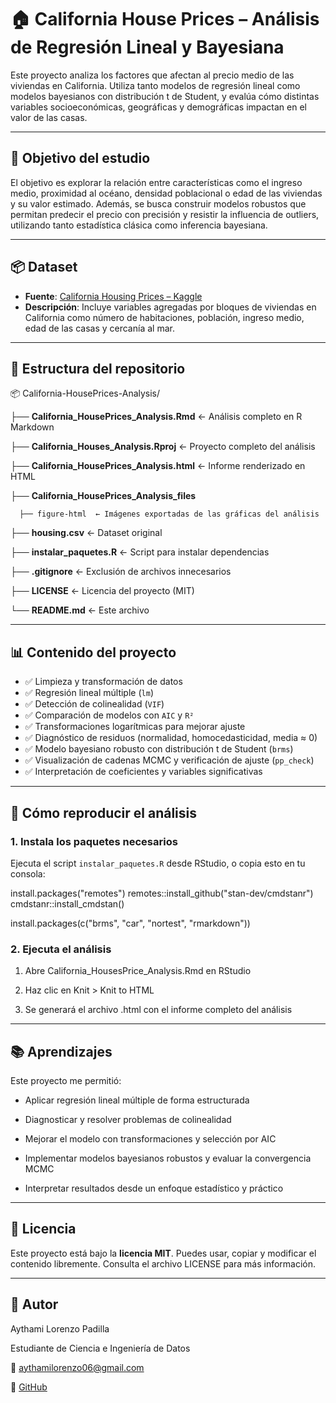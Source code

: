 # 🏠 California House Prices – Análisis de Regresión Lineal y Bayesiana

Este proyecto analiza los factores que afectan al precio medio de las viviendas en California. Utiliza tanto modelos de regresión lineal como modelos bayesianos con distribución t de Student, y evalúa cómo distintas variables socioeconómicas, geográficas y demográficas impactan en el valor de las casas.

---

## 🎯 Objetivo del estudio

El objetivo es explorar la relación entre características como el ingreso medio, proximidad al océano, densidad poblacional o edad de las viviendas y su valor estimado. Además, se busca construir modelos robustos que permitan predecir el precio con precisión y resistir la influencia de outliers, utilizando tanto estadística clásica como inferencia bayesiana.

---

## 📦 Dataset

- **Fuente**: [California Housing Prices – Kaggle](https://www.kaggle.com/code/pochiehhuang/california-housing-prices-prediction-practice)
- **Descripción**: Incluye variables agregadas por bloques de viviendas en California como número de habitaciones, población, ingreso medio, edad de las casas y cercanía al mar.

---

## 📁 Estructura del repositorio

📦 California-HousePrices-Analysis/

├── **California_HousePrices_Analysis.Rmd** ← Análisis completo en R Markdown

├── **California_Houses_Analysis.Rproj** ← Proyecto completo del análisis

├── **California_HousePrices_Analysis.html** ← Informe renderizado en HTML

├── **California_HousePrices_Analysis_files** 

      ├── figure-html  ← Imágenes exportadas de las gráficas del análisis
  
├── **housing.csv** ← Dataset original

├── **instalar_paquetes.R** ← Script para instalar dependencias

├── **.gitignore** ← Exclusión de archivos innecesarios

├── **LICENSE** ← Licencia del proyecto (MIT)

└── **README.md** ← Este archivo

---

## 📊 Contenido del proyecto

- ✅ Limpieza y transformación de datos
- ✅ Regresión lineal múltiple (`lm`)
- ✅ Detección de colinealidad (`VIF`)
- ✅ Comparación de modelos con `AIC` y `R²`
- ✅ Transformaciones logarítmicas para mejorar ajuste 
- ✅ Diagnóstico de residuos (normalidad, homocedasticidad, media ≈ 0)
- ✅ Modelo bayesiano robusto con distribución t de Student (`brms`)
- ✅ Visualización de cadenas MCMC y verificación de ajuste (`pp_check`)
- ✅ Interpretación de coeficientes y variables significativas

---

## 🚀 Cómo reproducir el análisis


 ### 1. Instala los paquetes necesarios

Ejecuta el script `instalar_paquetes.R` desde RStudio, o copia esto en tu consola:

install.packages("remotes")
remotes::install_github("stan-dev/cmdstanr")
cmdstanr::install_cmdstan()

install.packages(c("brms", "car", "nortest", "rmarkdown"))


### 2. Ejecuta el análisis

1. Abre California_HousesPrice_Analysis.Rmd en RStudio

2. Haz clic en Knit > Knit to HTML

3. Se generará el archivo .html con el informe completo del análisis

---

## 📚 Aprendizajes

Este proyecto me permitió:

- Aplicar regresión lineal múltiple de forma estructurada

- Diagnosticar y resolver problemas de colinealidad

- Mejorar el modelo con transformaciones y selección por AIC

- Implementar modelos bayesianos robustos y evaluar la convergencia MCMC

- Interpretar resultados desde un enfoque estadístico y práctico

---

## 📄 Licencia

Este proyecto está bajo la **licencia MIT**. Puedes usar, copiar y modificar el contenido libremente.
Consulta el archivo LICENSE para más información.

---

## 👤 Autor
Aythami Lorenzo Padilla

Estudiante de Ciencia e Ingeniería de Datos

📧 aythamilorenzo06@gmail.com

🔗 [GitHub](https://github.com/aythamilorenzo)
